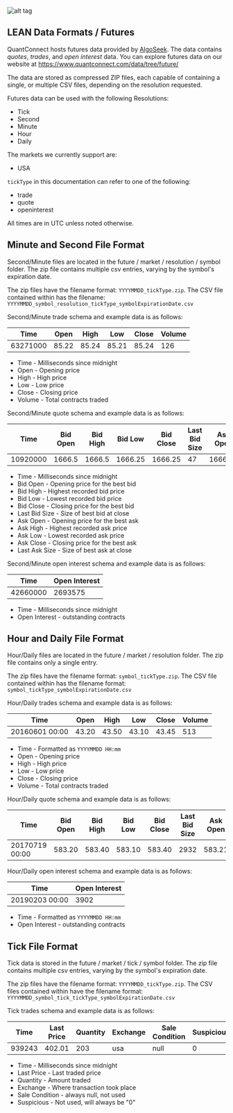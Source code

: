 ![alt tag](https://raw.githubusercontent.com/QuantConnect/Lean/master/Documentation/logo.white.small.png) 
## LEAN Data Formats / Futures

QuantConnect hosts futures data provided by [AlgoSeek](https://algoseek.com/). The data contains *quotes*, *trades*, and *open interest* data. 
You can explore futures data on our website at https://www.quantconnect.com/data/tree/future/

The data are stored as compressed ZIP files, each capable of containing a single, or multiple CSV files, depending on the resolution requested.

Futures data can be used with the following Resolutions:

* Tick
* Second
* Minute
* Hour
* Daily

The markets we currently support are:

* USA

`tickType` in this documentation can refer to one of the following:

* trade
* quote
* openinterest

All times are in UTC unless noted otherwise.

## Minute and Second File Format

Second/Minute files are located in the future / market / resolution / symbol folder. The zip file contains multiple csv entries, varying by the symbol's expiration date.

The zip files have the filename format: `YYYYMMDD_tickType.zip`. The CSV file contained within has the filename: `YYYYMMDD_symbol_resolution_tickType_symbolExpirationDate.csv`

Second/Minute trade schema and example data is as follows:

| Time | Open | High | Low | Close | Volume |
| ---- | ---- | ---- | --- | ----- | ------ |
| 63271000 | 85.22 | 85.24 | 85.21 | 85.24 | 126 |

* Time - Milliseconds since midnight
* Open - Opening price
* High - High price
* Low - Low price
* Close - Closing price
* Volume - Total contracts traded 

Second/Minute quote schema and example data is as follows:

| Time | Bid Open | Bid High | Bid Low | Bid Close | Last Bid Size | Ask Open | Ask High | Ask Low | Ask Close | Last Ask Size |
| ---- | -------- | -------- | ------- | --------- | ------------- | -------- | -------- | ------- | --------- | ------------- |
| 10920000 | 1666.5 | 1666.5 | 1666.25 | 1666.25 | 47 | 1666.75 |1666.75 | 1666.5 | 1666.5 | 37 |

* Time - Milliseconds since midnight
* Bid Open - Opening price for the best bid
* Bid High - Highest recorded bid price
* Bid Low - Lowest recorded bid price
* Bid Close - Closing price for the best bid
* Last Bid Size - Size of best bid at close
* Ask Open - Opening price for the best ask
* Ask High - Highest recorded ask price
* Ask Low - Lowest recorded ask price
* Ask Close - Closing price for the best ask
* Last Ask Size - Size of best ask at close

Second/Minute open interest schema and example data is as follows:

| Time | Open Interest |
| ---- | ------------- |
| 42660000 | 2693575 |

* Time - Milliseconds since midnight
* Open Interest - outstanding contracts

## Hour and Daily File Format
Hour/Daily files are located in the future / market / resolution folder. The zip file contains only a single entry.

The zip files have the filename format: `symbol_tickType.zip`. The CSV file contained within has the filename format: `symbol_tickType_symbolExpirationDate.csv`

Hour/Daily trades schema and example data is as follows:

| Time | Open | High | Low | Close | Volume |
| ---- | ---- | ---- | --- | ----- | ------ |
| 20160601 00:00 | 43.20 | 43.50 | 43.10 | 43.45 | 513 |

* Time - Formatted as `YYYYMMDD HH:mm`
* Open - Opening price
* High - High price
* Low - Low price
* Close - Closing price
* Volume - Total contracts traded 

Hour/Daily quote schema and example data is as follows:

| Time | Bid Open | Bid High | Bid Low | Bid Close | Last Bid Size | Ask Open | Ask High | Ask Low | Ask Close | Last Ask Size |
| ---- | -------- | -------- | ------- | --------- | ------------- | -------- | -------- | ------- | --------- | ------------- |
| 20170719 00:00 | 583.20 | 583.40 | 583.10 | 583.40 | 2932 | 583.21 | 583.50 | 583.11 | 583.44 | 392 |

Hour/Daily open interest schema and example data is as follows:

| Time | Open Interest |
| ---- | ------------- |
| 20190203 00:00 | 3902 |

* Time - Formatted as `YYYYMMDD HH:mm`
* Open Interest - outstanding contracts

## Tick File Format
Tick data is stored in the future / market / tick / symbol folder. The zip file contains multiple csv entries, varying by the symbol's expiration date.

The zip files have the filename format: `YYYYMMDD_tickType.zip`. The CSV files contained within have the filename format: `YYYYMMDD_symbol_tick_tickType_symbolExpirationDate.csv`

Tick trades schema and example data is as follows:

| Time | Last Price | Quantity | Exchange | Sale Condition | Suspicious |
| ---- | ---------- | -------- | -------- | -------------- | ---------- |
| 939243 | 402.01 | 203 | usa | null | 0 |

* Time - Milliseconds since midnight
* Last Price - Last traded price
* Quantity - Amount traded
* Exchange - Where transaction took place
* Sale Condition - always null, not used
* Suspicious - Not used, will always be "0"

